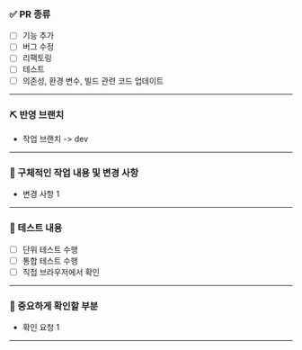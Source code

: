 ### ✅ PR 종류

- [ ] 기능 추가
- [ ] 버그 수정
- [ ] 리팩토링
- [ ] 테스트
- [ ] 의존성, 환경 변수, 빌드 관련 코드 업데이트

--- 

### ⛏ 반영 브랜치

- 작업 브랜치 -> dev

---

### 📑 구체적인 작업 내용 및 변경 사항

- 변경 사항 1

---
### 📝 테스트 내용
<!-- 어떤 테스트를 진행했고, 결과가 어땠는지 적어주세요. -->
- [ ] 단위 테스트 수행
- [ ] 통합 테스트 수행
- [ ] 직접 브라우저에서 확인

---

### 👀 중요하게 확인할 부분

- 확인 요청 1

---